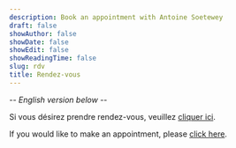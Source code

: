 ```yaml
---
description: Book an appointment with Antoine Soetewey
draft: false
showAuthor: false
showDate: false
showEdit: false
showReadingTime: false
slug: rdv
title: Rendez-vous
---
```


-- *English version below* --

Si vous désirez prendre rendez-vous, veuillez <a href="https://antoinesoetewey.as.me/" target="_blank" rel="noopener">cliquer ici</a>.

If you would like to make an appointment, please <a href="https://antoinesoetewey.as.me/" target="_blank" rel="noopener">click here</a>.
